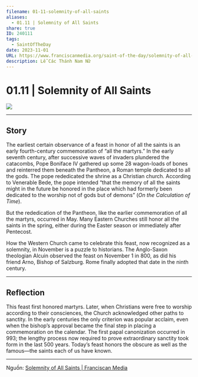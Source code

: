 ```yaml
---
filename: 01-11-solemnity-of-all-saints
aliases:
  - 01.11 | Solemnity of All Saints
share: true
ID: 240111
tags:
  - SaintOfTheDay
date: 2023-11-01
URL: https://www.franciscanmedia.org/saint-of-the-day/solemnity-of-all-saints/
description: Lễ Các Thánh Nam Nữ
---
```


# 01.11 | Solemnity of All Saints

![](https://i.imgur.com/rWstqCV.png)

---
## Story

The earliest certain observance of a feast in honor of all the saints is an early fourth-century commemoration of “all the martyrs.” In the early seventh century, after successive waves of invaders plundered the catacombs, Pope Boniface IV gathered up some 28 wagon-loads of bones and reinterred them beneath the Pantheon, a Roman temple dedicated to all the gods. The pope rededicated the shrine as a Christian church. According to Venerable Bede, the pope intended “that the memory of all the saints might in the future be honored in the place which had formerly been dedicated to the worship not of gods but of demons” (*On the Calculation of Time*).

But the rededication of the Pantheon, like the earlier commemoration of all the martyrs, occurred in May. Many Eastern Churches still honor all the saints in the spring, either during the Easter season or immediately after Pentecost.

How the Western Church came to celebrate this feast, now recognized as a solemnity, in November is a puzzle to historians. The Anglo-Saxon theologian Alcuin observed the feast on November 1 in 800, as did his friend Arno, Bishop of Salzburg. Rome finally adopted that date in the ninth century.

---

## Reflection

This feast first honored martyrs. Later, when Christians were free to worship according to their consciences, the Church acknowledged other paths to sanctity. In the early centuries the only criterion was popular acclaim, even when the bishop’s approval became the final step in placing a commemoration on the calendar. The first papal canonization occurred in 993; the lengthy process now required to prove extraordinary sanctity took form in the last 500 years. Today’s feast honors the obscure as well as the famous—the saints each of us have known.

---

Nguồn: [Solemnity of All Saints | Franciscan Media](https://www.franciscanmedia.org/saint-of-the-day/solemnity-of-all-saints/)